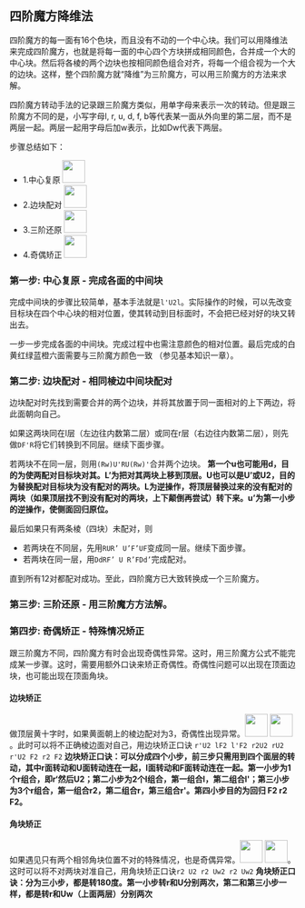 ## 四阶魔方降维法
四阶魔方的每一面有16个色块，而且没有不动的一个中心块。我们可以用降维法来完成四阶魔方，也就是将每一面的中心四个方块拼成相同颜色，合并成一个大的中心块。然后将各棱的两个边块也按相同颜色组合对齐，将每一个组合视为一个大的边块。这样，整个四阶魔方就“降维”为三阶魔方，可以用三阶魔方的方法来求解。

四阶魔方转动手法的记录跟三阶魔方类似，用单字母来表示一次的转动。但是跟三阶魔方不同的是，小写字母l, r, u, d, f, b等代表某一面从外向里的第二层，而不是两层一起。两层一起用字母后加w表示，比如Dw代表下两层。

步骤总结如下：
* 1.中心复原 <img src="http://www.rubik.com.cn/image/4/show1.gif" width="40"> 
* 2.边块配对 <img src="http://www.rubik.com.cn/image/4/show2.gif" width="40"> 
* 3.三阶还原 <img src="http://www.rubik.com.cn/image/4/show3.gif" width="40"> 
* 4.奇偶矫正 <img src="http://www.rubik.com.cn/image/4/show4.gif" width="40"> 

### 第一步: 中心复原 - 完成各面的中间块
完成中间块的步骤比较简单，基本手法就是```l'U2l```。实际操作的时候，可以先改变目标块在四个中心块的相对位置，使其转动到目标面时，不会把已经对好的块又转出去。

一步一步完成各面的中间块。完成过程中也需注意颜色的相对位置。最后完成的白黄红绿蓝橙六面需要与三阶魔方颜色一致 （参见基本知识一章）。

### 第二步: 边块配对 - 相同棱边中间块配对
边块配对时先找到需要合并的两个边块，并将其放置于同一面相对的上下两边，将此面朝向自己。

如果这两块同在l层（左边往内数第二层）或同在r层（右边往内数第二层），则先做```DF'R```将它们转换到不同层。继续下面步骤。

若两块不在同一层，则用```(Rw)U'RU(Rw)'```合并两个边块。
__第一个u也可能用d，目的为使两配对目标块对其。L’为把对其两块上移到顶层。U也可以是U’或U2，目的为替换配对目标块为没有配对的两块。L为逆操作，将顶层替换过来的没有配对的两块（如果顶层找不到没有配对的两块，上下颠倒再尝试）转下来。u’为第一小步的逆操作，使侧面回归原位。__

最后如果只有两条棱（四块）未配对，则
* 若两块在不同层，先用```RUR’ U’F’UF```变成同一层。继续下面步骤。
* 若两块在同一层，用```DdRF’ U R’FDd’```完成配对。

直到所有12对都配对成功。至此，四阶魔方已大致转换成一个三阶魔方。

### 第三步: 三阶还原 - 用三阶魔方方法解。

### 第四步: 奇偶矫正 - 特殊情况矫正
跟三阶魔方不同，四阶魔方有时会出现奇偶性异常。这时，用三阶魔方公式不能完成某一步骤。这时，需要用额外口诀来矫正奇偶性。奇偶性问题可以出现在顶面边块，也可能出现在顶面角块。
#### 边块矫正
做顶层黄十字时，如果黄面朝上的棱边配对为3，奇偶性出现异常。<img src="http://www.rubik.com.cn/image/4/step61.gif" width="40"> <img src="http://www.rubik.com.cn/image/4/step62.gif" width="40">。此时可以将不正确棱边面对自己，用边块矫正口诀 ```r'U2 lF2 l'F2 r2U2 rU2 r'U2 F2 r2 F2```
__边块矫正口诀：可以分成四个小步，前三步只需用到四个面层的转动，其中r面转动和U面转动连在一起，l面转动和F面转动连在一起。第一小步为1个r组合，即r‘然后U2；第二小步为2个l组合，第一组合l，第二组合l'；第三小步为3个r组合，第一组合r2，第二组合r，第三组合r'。第四小步目的为回归 F2 r2 F2。__

#### 角块矫正
如果遇见只有两个相邻角块位置不对的特殊情况，也是奇偶异常。<img src="http://www.rubik.com.cn/image/4/step6swap5.gif" width="40"> <img src="http://www.rubik.com.cn/image/4/step6swap6.gif" width="40">。这时可以将不对两块对准自己，用角块矫正口诀```r2 U2 r2 Uw2 r2 Uw2```
__角块矫正口诀：分为三小步，都是转180度。第一小步转r和U分别两次，第二和第三小步一样，都是转r和Uw（上面两层）分别两次__
